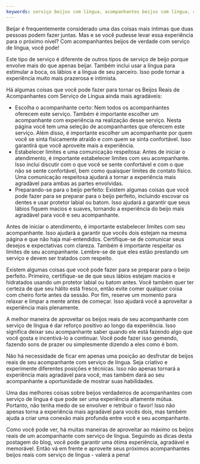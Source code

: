 ```yaml
---
keywords: serviço beijos com língua, acompanhantes beijos com língua, acompanhantes serviço beijos com língua
---
```

Beijar é frequentemente considerado uma das coisas mais íntimas que duas pessoas podem fazer juntas. Mas e se você pudesse levar essa experiência para o próximo nível? Com acompanhantes beijos de verdade com serviço de língua, você pode!

Este tipo de serviço é diferente de outros tipos de serviço de beijo porque envolve mais do que apenas beijar. Também inclui usar a língua para estimular a boca, os lábios e a língua de seu parceiro. Isso pode tornar a experiência muito mais prazerosa e intimista.

Há algumas coisas que você pode fazer para tornar os Beijos Reais de Acompanhantes com Serviço de Língua ainda mais agradáveis:
- Escolha o acompanhante certo: Nem todos os acompanhantes oferecem este serviço. Também é importante escolher um acompanhante com experiência na realização desse serviço. Nesta página você tem uma seleção de acompanhantes que oferecem este serviço. Além disso, é importante escolher um acompanhante por quem você se sinta fisicamente atraído e com quem se sinta confortável. Isso garantirá que você aproveite mais a experiência.
- Estabelecer limites e uma comunicação respeitosa: Antes de iniciar o atendimento, é importante estabelecer limites com seu acompanhante. Isso inclui discutir com o que você se sente confortável e com o que não se sente confortável, bem como quaisquer limites de contato físico. Uma comunicação respeitosa ajudará a tornar a experiência mais agradável para ambas as partes envolvidas.
- Preparando-se para o beijo perfeito: Existem algumas coisas que você pode fazer para se preparar para o beijo perfeito, incluindo escovar os dentes e usar protetor labial ou batom. Isso ajudará a garantir que seus lábios fiquem macios e suaves, tornando a experiência do beijo mais agradável para você e seu acompanhante.

Antes de iniciar o atendimento, é importante estabelecer limites com seu acompanhante. Isso ajudará a garantir que vocês dois estejam na mesma página e que não haja mal-entendidos. Certifique-se de comunicar seus desejos e expectativas com clareza. Também é importante respeitar os limites de seu acompanhante. Lembre-se de que eles estão prestando um serviço e devem ser tratados com respeito.

Existem algumas coisas que você pode fazer para se preparar para o beijo perfeito. Primeiro, certifique-se de que seus lábios estejam macios e hidratados usando um protetor labial ou batom antes. Você também quer ter certeza de que seu hálito está fresco, então evite comer qualquer coisa com cheiro forte antes da sessão. Por fim, reserve um momento para relaxar e limpar a mente antes de começar. Isso ajudará você a aproveitar a experiência mais plenamente.

A melhor maneira de aproveitar os beijos reais de seu acompanhante com serviço de língua é dar reforço positivo ao longo da experiência. Isso significa deixar seu acompanhante saber quando ele está fazendo algo que você gosta e incentivá-lo a continuar. Você pode fazer isso gemendo, fazendo sons de prazer ou simplesmente dizendo a eles como é bom.

Não há necessidade de ficar em apenas uma posição ao desfrutar de beijos reais de seu acompanhante com serviço de língua. Seja criativo e experimente diferentes posições e técnicas. Isso não apenas tornará a experiência mais agradável para você, mas também dará ao seu acompanhante a oportunidade de mostrar suas habilidades.

Uma das melhores coisas sobre beijos verdadeiros de acompanhantes com serviço de língua é que pode ser uma experiência altamente mútua. Portanto, não tenha medo de se envolver e retribuir o favor! Isso não apenas torna a experiência mais agradável para vocês dois, mas também ajuda a criar uma conexão mais profunda entre você e seu acompanhante.

Como você pode ver, há muitas maneiras de aproveitar ao máximo os beijos reais de um acompanhante com serviço de língua. Seguindo as dicas desta postagem do blog, você pode garantir uma ótima experiência, agradável e memorável. Então vá em frente e aproveite seus próximos acompanhantes beijos reais com serviço de língua - valerá a pena!